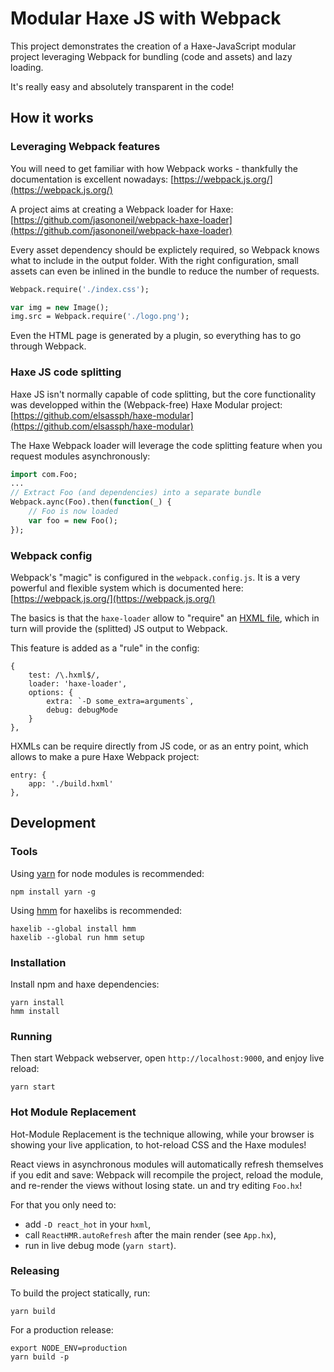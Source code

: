 # Modular Haxe JS with Webpack

This project demonstrates the creation of a Haxe-JavaScript modular project leveraging Webpack 
for bundling (code and assets) and lazy loading.

It's really easy and absolutely transparent in the code!

## How it works

### Leveraging Webpack features

You will need to get familiar with how Webpack works - thankfully the documentation
is excellent nowadays: [https://webpack.js.org/](https://webpack.js.org/)

A project aims at creating a Webpack loader for Haxe:
[https://github.com/jasononeil/webpack-haxe-loader](https://github.com/jasononeil/webpack-haxe-loader)

Every asset dependency should be explictely required, so Webpack knows what to include 
in the output folder. With the right configuration, small assets can even be inlined in 
the bundle to reduce the number of requests.

```haxe
Webpack.require('./index.css');

var img = new Image();
img.src = Webpack.require('./logo.png');
```

Even the HTML page is generated by a plugin, so everything has to go through Webpack.

### Haxe JS code splitting

Haxe JS isn't normally capable of code splitting, but the core functionality was 
developped within the (Webpack-free) Haxe Modular project:
[https://github.com/elsassph/haxe-modular](https://github.com/elsassph/haxe-modular)

The Haxe Webpack loader will leverage the code splitting feature when you request
modules asynchronously:

```haxe
import com.Foo;
...
// Extract Foo (and dependencies) into a separate bundle
Webpack.aync(Foo).then(function(_) {
	// Foo is now loaded
	var foo = new Foo();
});
```

### Webpack config

Webpack's "magic" is configured in the `webpack.config.js`. It is a very powerful and
flexible system which is documented here: [https://webpack.js.org/](https://webpack.js.org/)

The basics is that the `haxe-loader` allow to "require" an 
[HXML file](https://haxe.org/manual/compiler-usage-hxml.html), 
which in turn will provide the (splitted) JS output to Webpack.

This feature is added as a "rule" in the config:
```
{
	test: /\.hxml$/,
	loader: 'haxe-loader',
	options: {
		extra: `-D some_extra=arguments`,
		debug: debugMode
	}
},
```

HXMLs can be require directly from JS code, or as an entry point, which allows to
make a pure Haxe Webpack project:
```
entry: {
	app: './build.hxml'
},
```

## Development

### Tools

Using [yarn](https://yarnpkg.com) for node modules is recommended:

	npm install yarn -g

Using [hmm](https://github.com/andywhite37/hmm) for haxelibs is recommended:

	haxelib --global install hmm
	haxelib --global run hmm setup

### Installation

Install npm and haxe dependencies:

	yarn install
	hmm install

### Running

Then start Webpack webserver, open `http://localhost:9000`, and enjoy live reload:

	yarn start

### Hot Module Replacement

Hot-Module Replacement is the technique allowing, while your browser is showing your 
live application, to hot-reload CSS and the Haxe modules!

React views in asynchronous modules will automatically refresh themselves if you edit
and save: Webpack will recompile the project, reload the module, and re-render the 
views without losing state. un and try editing `Foo.hx`!

For that you only need to:
- add `-D react_hot` in your `hxml`,
- call `ReactHMR.autoRefresh` after the main render (see `App.hx`),
- run in live debug mode (`yarn start`).

### Releasing

To build the project statically, run:

	yarn build

For a production release:

	export NODE_ENV=production
	yarn build -p
